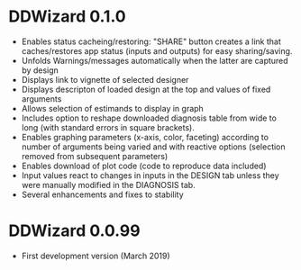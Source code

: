 # DDWizard 0.1.0

* Enables status cacheing/restoring: "SHARE" button creates a link that caches/restores app status (inputs and outputs) for easy sharing/saving.
* Unfolds Warnings/messages automatically when the latter are captured by design
* Displays link to vignette of selected designer
* Displays descripton of loaded design at the top and values of fixed arguments
* Allows selection of estimands to display in graph
* Includes option to reshape downloaded diagnosis table from wide to long (with standard errors in square brackets).
* Enables graphing parameters (x-axis, color, faceting) according to number of arguments being varied and with reactive options (selection removed from subsequent parameters) 
* Enables download of plot code (code to reproduce data included)
* Input values react to changes in inputs in the DESIGN tab unless they were manually modified in the DIAGNOSIS tab.
* Several enhancements and fixes to stability

# DDWizard 0.0.99

* First development version (March 2019)
